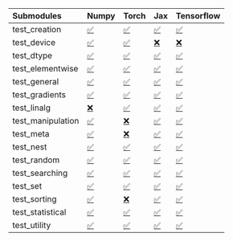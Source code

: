 | Submodules        | Numpy                                                                                                                           | Torch                                                                                                                           | Jax                                                                                                                             | Tensorflow                                                                                                                      |
|:------------------|:--------------------------------------------------------------------------------------------------------------------------------|:--------------------------------------------------------------------------------------------------------------------------------|:--------------------------------------------------------------------------------------------------------------------------------|:--------------------------------------------------------------------------------------------------------------------------------|
| test_creation     | <a href="https://github.com/unifyai/ivy/runs/7880788499?check_suite_focus=true" rel="noopener noreferrer" target="_blank">✅</a> | <a href="https://github.com/unifyai/ivy/runs/7880791803?check_suite_focus=true" rel="noopener noreferrer" target="_blank">✅</a> | <a href="https://github.com/unifyai/ivy/runs/7880794801?check_suite_focus=true" rel="noopener noreferrer" target="_blank">✅</a> | <a href="https://github.com/unifyai/ivy/runs/7880797664?check_suite_focus=true" rel="noopener noreferrer" target="_blank">✅</a> |
| test_device       | <a href="https://github.com/unifyai/ivy/runs/7880788645?check_suite_focus=true" rel="noopener noreferrer" target="_blank">✅</a> | <a href="https://github.com/unifyai/ivy/runs/7880792002?check_suite_focus=true" rel="noopener noreferrer" target="_blank">✅</a> | <a href="https://github.com/unifyai/ivy/runs/7880795000?check_suite_focus=true" rel="noopener noreferrer" target="_blank">❌</a> | <a href="https://github.com/unifyai/ivy/runs/7880797829?check_suite_focus=true" rel="noopener noreferrer" target="_blank">❌</a> |
| test_dtype        | <a href="https://github.com/unifyai/ivy/runs/7880788839?check_suite_focus=true" rel="noopener noreferrer" target="_blank">✅</a> | <a href="https://github.com/unifyai/ivy/runs/7880792178?check_suite_focus=true" rel="noopener noreferrer" target="_blank">✅</a> | <a href="https://github.com/unifyai/ivy/runs/7880795154?check_suite_focus=true" rel="noopener noreferrer" target="_blank">✅</a> | <a href="https://github.com/unifyai/ivy/runs/7880798026?check_suite_focus=true" rel="noopener noreferrer" target="_blank">✅</a> |
| test_elementwise  | <a href="https://github.com/unifyai/ivy/runs/7880789054?check_suite_focus=true" rel="noopener noreferrer" target="_blank">✅</a> | <a href="https://github.com/unifyai/ivy/runs/7880792361?check_suite_focus=true" rel="noopener noreferrer" target="_blank">✅</a> | <a href="https://github.com/unifyai/ivy/runs/7880795324?check_suite_focus=true" rel="noopener noreferrer" target="_blank">✅</a> | <a href="https://github.com/unifyai/ivy/runs/7880798275?check_suite_focus=true" rel="noopener noreferrer" target="_blank">✅</a> |
| test_general      | <a href="https://github.com/unifyai/ivy/runs/7880789334?check_suite_focus=true" rel="noopener noreferrer" target="_blank">✅</a> | <a href="https://github.com/unifyai/ivy/runs/7880792601?check_suite_focus=true" rel="noopener noreferrer" target="_blank">✅</a> | <a href="https://github.com/unifyai/ivy/runs/7880795479?check_suite_focus=true" rel="noopener noreferrer" target="_blank">✅</a> | <a href="https://github.com/unifyai/ivy/runs/7880798486?check_suite_focus=true" rel="noopener noreferrer" target="_blank">✅</a> |
| test_gradients    | <a href="https://github.com/unifyai/ivy/runs/7880789637?check_suite_focus=true" rel="noopener noreferrer" target="_blank">✅</a> | <a href="https://github.com/unifyai/ivy/runs/7880792798?check_suite_focus=true" rel="noopener noreferrer" target="_blank">✅</a> | <a href="https://github.com/unifyai/ivy/runs/7880795630?check_suite_focus=true" rel="noopener noreferrer" target="_blank">✅</a> | <a href="https://github.com/unifyai/ivy/runs/7880798697?check_suite_focus=true" rel="noopener noreferrer" target="_blank">✅</a> |
| test_linalg       | <a href="https://github.com/unifyai/ivy/runs/7880789860?check_suite_focus=true" rel="noopener noreferrer" target="_blank">❌</a> | <a href="https://github.com/unifyai/ivy/runs/7880792983?check_suite_focus=true" rel="noopener noreferrer" target="_blank">✅</a> | <a href="https://github.com/unifyai/ivy/runs/7880795791?check_suite_focus=true" rel="noopener noreferrer" target="_blank">✅</a> | <a href="https://github.com/unifyai/ivy/runs/7880798916?check_suite_focus=true" rel="noopener noreferrer" target="_blank">✅</a> |
| test_manipulation | <a href="https://github.com/unifyai/ivy/runs/7880790052?check_suite_focus=true" rel="noopener noreferrer" target="_blank">✅</a> | <a href="https://github.com/unifyai/ivy/runs/7880793162?check_suite_focus=true" rel="noopener noreferrer" target="_blank">❌</a> | <a href="https://github.com/unifyai/ivy/runs/7880795949?check_suite_focus=true" rel="noopener noreferrer" target="_blank">✅</a> | <a href="https://github.com/unifyai/ivy/runs/7880799129?check_suite_focus=true" rel="noopener noreferrer" target="_blank">✅</a> |
| test_meta         | <a href="https://github.com/unifyai/ivy/runs/7880790222?check_suite_focus=true" rel="noopener noreferrer" target="_blank">✅</a> | <a href="https://github.com/unifyai/ivy/runs/7880793357?check_suite_focus=true" rel="noopener noreferrer" target="_blank">❌</a> | <a href="https://github.com/unifyai/ivy/runs/7880796141?check_suite_focus=true" rel="noopener noreferrer" target="_blank">✅</a> | <a href="https://github.com/unifyai/ivy/runs/7880799315?check_suite_focus=true" rel="noopener noreferrer" target="_blank">✅</a> |
| test_nest         | <a href="https://github.com/unifyai/ivy/runs/7880790387?check_suite_focus=true" rel="noopener noreferrer" target="_blank">✅</a> | <a href="https://github.com/unifyai/ivy/runs/7880793505?check_suite_focus=true" rel="noopener noreferrer" target="_blank">✅</a> | <a href="https://github.com/unifyai/ivy/runs/7880796424?check_suite_focus=true" rel="noopener noreferrer" target="_blank">✅</a> | <a href="https://github.com/unifyai/ivy/runs/7880799557?check_suite_focus=true" rel="noopener noreferrer" target="_blank">✅</a> |
| test_random       | <a href="https://github.com/unifyai/ivy/runs/7880790628?check_suite_focus=true" rel="noopener noreferrer" target="_blank">✅</a> | <a href="https://github.com/unifyai/ivy/runs/7880793675?check_suite_focus=true" rel="noopener noreferrer" target="_blank">✅</a> | <a href="https://github.com/unifyai/ivy/runs/7880796596?check_suite_focus=true" rel="noopener noreferrer" target="_blank">✅</a> | <a href="https://github.com/unifyai/ivy/runs/7880799740?check_suite_focus=true" rel="noopener noreferrer" target="_blank">✅</a> |
| test_searching    | <a href="https://github.com/unifyai/ivy/runs/7880790812?check_suite_focus=true" rel="noopener noreferrer" target="_blank">✅</a> | <a href="https://github.com/unifyai/ivy/runs/7880793871?check_suite_focus=true" rel="noopener noreferrer" target="_blank">✅</a> | <a href="https://github.com/unifyai/ivy/runs/7880796772?check_suite_focus=true" rel="noopener noreferrer" target="_blank">✅</a> | <a href="https://github.com/unifyai/ivy/runs/7880799904?check_suite_focus=true" rel="noopener noreferrer" target="_blank">✅</a> |
| test_set          | <a href="https://github.com/unifyai/ivy/runs/7880791012?check_suite_focus=true" rel="noopener noreferrer" target="_blank">✅</a> | <a href="https://github.com/unifyai/ivy/runs/7880794050?check_suite_focus=true" rel="noopener noreferrer" target="_blank">✅</a> | <a href="https://github.com/unifyai/ivy/runs/7880796923?check_suite_focus=true" rel="noopener noreferrer" target="_blank">✅</a> | <a href="https://github.com/unifyai/ivy/runs/7880800078?check_suite_focus=true" rel="noopener noreferrer" target="_blank">✅</a> |
| test_sorting      | <a href="https://github.com/unifyai/ivy/runs/7880791213?check_suite_focus=true" rel="noopener noreferrer" target="_blank">✅</a> | <a href="https://github.com/unifyai/ivy/runs/7880794243?check_suite_focus=true" rel="noopener noreferrer" target="_blank">❌</a> | <a href="https://github.com/unifyai/ivy/runs/7880797166?check_suite_focus=true" rel="noopener noreferrer" target="_blank">✅</a> | <a href="https://github.com/unifyai/ivy/runs/7880800228?check_suite_focus=true" rel="noopener noreferrer" target="_blank">✅</a> |
| test_statistical  | <a href="https://github.com/unifyai/ivy/runs/7880791419?check_suite_focus=true" rel="noopener noreferrer" target="_blank">✅</a> | <a href="https://github.com/unifyai/ivy/runs/7880794418?check_suite_focus=true" rel="noopener noreferrer" target="_blank">✅</a> | <a href="https://github.com/unifyai/ivy/runs/7880797326?check_suite_focus=true" rel="noopener noreferrer" target="_blank">✅</a> | <a href="https://github.com/unifyai/ivy/runs/7880800360?check_suite_focus=true" rel="noopener noreferrer" target="_blank">✅</a> |
| test_utility      | <a href="https://github.com/unifyai/ivy/runs/7880791615?check_suite_focus=true" rel="noopener noreferrer" target="_blank">✅</a> | <a href="https://github.com/unifyai/ivy/runs/7880794608?check_suite_focus=true" rel="noopener noreferrer" target="_blank">✅</a> | <a href="https://github.com/unifyai/ivy/runs/7880797508?check_suite_focus=true" rel="noopener noreferrer" target="_blank">✅</a> | <a href="https://github.com/unifyai/ivy/runs/7880800546?check_suite_focus=true" rel="noopener noreferrer" target="_blank">✅</a> |